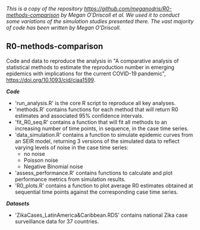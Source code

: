*This is a copy of the repository https://github.com/meganodris/R0-methods-comparison by Megan O'Driscoll et al. We used it to conduct some variations of the simulation studies presented there. The vast majority of code has been written by Megan O'Driscoll.*

## R0-methods-comparison

Code and data to reproduce the analysis in "A comparative analysis of statistical methods to estimate the reproduction number in emerging epidemics with implications for the current COVID-19 pandemic", https://doi.org/10.1093/cid/ciaa1599.

***Code***
- 'run_analysis.R' is the core R script to reproduce all key analyses.
- 'methods.R' contains functions for each method that will return R0 estimates and associated 95% confidence intervals.
- 'fit_R0_seq.R' contains a function that will fit all methods to an increasing number of time points, in sequence, in the case time series.
- 'data_simulation.R' contains a function to simulate epidemic curves from an SEIR model, returning 3 versions of the simulated data to reflect varying levels of noise in the case time series:
   - no noise
   - Poisson noise
   - Negative Binomial noise
- 'assess_performance.R' contains functions to calculate and plot performance metrics from simulation results.
- 'R0_plots.R' contains a function to plot average R0 estimates obtained at sequential time points against the corresponding case time series.


***Datasets***
- 'ZikaCases_LatinAmerica&Caribbean.RDS' contains national Zika case surveillance data for 37 countries.

